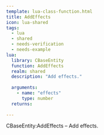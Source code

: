 ```yaml
---
template: lua-class-function.html
title: AddEffects
icon: lua-shared
tags:
  - lua
  - shared
  - needs-verification
  - needs-example
lua:
  library: CBaseEntity
  function: AddEffects
  realm: shared
  description: "Add effects."
  
  arguments:
    - name: "effects"
      type: number
  returns:
    
---
```


<div class="lua__search__keywords">
CBaseEntity:AddEffects &#x2013; Add effects.
</div>
